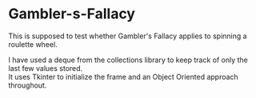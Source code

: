 # Gambler-s-Fallacy
This is supposed to test whether Gambler's Fallacy applies to spinning a roulette wheel.

I have used a deque from the collections library to keep track of only the last few values stored.<br>
It uses Tkinter to initialize the frame and an Object Oriented approach throughout.

